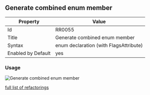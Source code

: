 ## Generate combined enum member

Property | Value
--- | ---
Id|RR0055
Title|Generate combined enum member
Syntax|enum declaration \(with FlagsAttribute\)
Enabled by Default|yes

### Usage

![Generate combined enum member](../../images/refactorings/GenerateCombinedEnumMember.png)

[full list of refactorings](Refactorings.md)